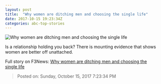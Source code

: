 ```yaml
---
layout: post
title:  "Why women are ditching men and choosing the single life"
date: 2017-10-15 19:23:34Z
categories: abc-top-stories
---
```


![Why women are ditching men and choosing the single life](http://www.abc.net.au/news/image/8992882-1x1-700x700.jpg)

Is a relationship holding you back? There is mounting evidence that shows women are better off unattached.


Full story on F3News: [Why women are ditching men and choosing the single life](http://www.f3nws.com/n/MBdRKE)

> Posted on: Sunday, October 15, 2017 7:23:34 PM
